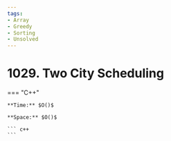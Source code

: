 ```yaml
---
tags:
- Array
- Greedy
- Sorting
- Unsolved
---
```



# 1029. Two City Scheduling

=== "C++"

    **Time:** $O()$

    **Space:** $O()$

    ``` c++
    ```